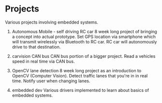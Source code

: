 # Projects

Various projects involving embedded systems.

1. Autonomous Mobile - self driving RC car
8 week long project of bringing a concept into actual prototype.
Set GPS location via smartphone which will transmit wirelessly via Bluetooth to RC car.
RC car will autonomously drive to that destination.

2. carvision CAN bus
CAN bus portion of a bigger project. Read a vehicles speed in real time via CAN bus.

3. OpenCV lane detection
8 week long project as an introduction to OpenCV (Computer Vision).
Detect traffic lanes that you're in in real time. Notify user when changing lanes.

4. embedded dev
Various drivers implemented to learn about basics of embedded systems.
